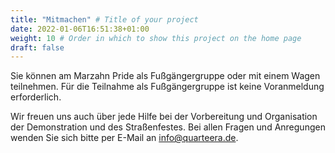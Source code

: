 ```yaml
---
title: "Mitmachen" # Title of your project
date: 2022-01-06T16:51:38+01:00
weight: 10 # Order in which to show this project on the home page
draft: false
---
```

Sie können am Marzahn Pride als Fußgängergruppe oder mit einem Wagen teilnehmen. Für die Teilnahme als Fußgängergruppe ist keine Voranmeldung erforderlich.

Wir freuen uns auch über jede Hilfe bei der Vorbereitung und Organisation der Demonstration und des Straßenfestes. Bei allen Fragen und Anregungen wenden Sie sich bitte per E-Mail an [info@quarteera.de](mailto:info@quarteera.de).